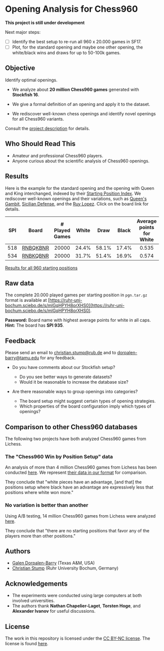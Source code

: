 # Opening Analysis for Chess960

**This project is still under development**

Next major steps:

- [ ] Identify the best setup to re-run all 960 x 20.000 games in SF17.
- [ ] Plot, for the standard opening and maybe one other opening, the white/black wins and draws for up to 50-100k games.

## Objective

Identify optimal openings.

* We analyze about **20 million Chess960 games** generated with **Stockfish 16**.

* We give a formal definition of an opening and apply it to the dataset.

* We rediscover well-known chess openings and identify novel openings for all Chess960 variants.

Consult the [project description](project_description.md) for details.

## Who Should Read This

- Amateur and professional Chess960 players.
- Anyone curious about the scientific analysis of Chess960 openings.

## Results

Here is the example for the standard opening and the opening with Queen and King interchanged, indexed by their [Starting Position Index](https://en.wikipedia.org/wiki/Fischer_random_chess_numbering_scheme).
We rediscover well-known openings and their variations, such as [Queen's Gambit](https://www.chess.com/openings/Queens-Gambit), [Sicilian Defense](https://www.chess.com/openings/Sicilian-Defense), and the [Ruy Lopez](https://www.chess.com/forum/view/chess-openings/all-ruy-lopez-variations).
Click on the board link for details.


| SPI | Board                            | # Played Games        | White           | Draw           | Black           | Average points for White |
|:-----:|----------------------------------|:-----------------------:|:---------------:|:--------------:|:---------------:|:------------------------:|
| 518 | [RNBQKBNR](BoardAnalysis/rnbqkbnr.md) | 20000            | 24.4% | 58.1% | 17.4% | 0.535 |
| 534 | [RNBKQBNR](BoardAnalysis/rnbkqbnr.md) | 20000            | 31.7% | 51.4% | 16.9% | 0.574 |

[Results for all 960 starting positions](analysis_overview.md)

## Raw data

The complete 20.000 played games per starting position in ``pgn.tar.gz`` format is available at [https://ruhr-uni-bochum.sciebo.de/s/mlGqHPYH8orXHS0](https://ruhr-uni-bochum.sciebo.de/s/mlGqHPYH8orXHS0).

**Password:** Board name with highest average points for white in all caps.
**Hint:** The board has **SPI 935**.

## Feedback

Please send an email to christian.stump@rub.de and to dorpalen-barry@tamu.edu for any feedback.

* Do you have comments about our Stockfish setup?
  - Do you see better ways to generate datasets?
  - Would it be reasonable to increase the database size?

* Are there reasonable ways to group openings into categories?
  - The board setup might suggest certain types of opening strategies.
  - Which properties of the board configuration imply which types of openings?

## Comparison to other Chess960 databases

The following two projects have both analyzed Chess960 games from Lichess.

### The "Chess960 Win by Position Setup" data

An analysis of more than 4 million Chess960 games from Lichess has been conducted [here](https://github.com/welyab/chess960-win-by-position-setup).
We represent [their data in our format](chess960_win_by_position_data.md)  for comparison.

They conclude that "white pieces have an advantage, \[and that\] the positions setup where black have an advantage are expressively less that positions where white won more."

### No variation is better than another

Using A/B testing, 14 million Chess960 games from Lichess were analyzed [here](https://towardsdatascience.com/analyzing-chess960-data-da5c8cdb01de).

They conclude that "there are no starting positions that favor any of the players more than other positions."

## Authors

* [Galen Dorpalen-Barry](https://galen.dorpalen-barry.org/) (Texas A&M, USA)
* [Christian Stump](https://homepage.rub.de/christian.stump/) (Ruhr University Bochum, Germany)

## Acknowledgements

* The experiments were conducted using large computers at both involved universities.
* The authors thank **Nathan Chapelier-Laget**, **Torsten Hoge**, and **Alexander Ivanov** for useful discussions.

## License

The work in this repository is licensed under the [CC BY-NC license](https://creativecommons.org/licenses/by-nc/4.0/). The license is found [here](/LICENSE.md).
